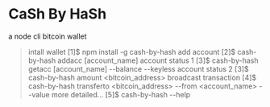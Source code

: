 # CaSh By HaSh
a node cli bitcoin wallet

> intall wallet
[1]$ npm install -g cash-by-hash 
> add account
[2]$ cash-by-hash addacc [account_name] 
> account status 1
[3]$ cash-by-hash getacc [account_name] --balance --keyless
> account status 2
[3]$ cash-by-hash amount <bitcoin_address>
> broadcast transaction
[4]$ cash-by-hash transferto <bitcoin_address> --from <account_name> --value <number>
> more detailed...
[5]$ cash-by-hash --help